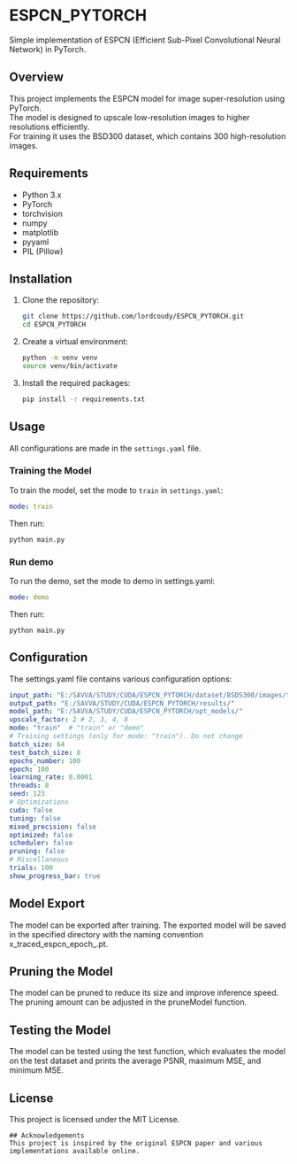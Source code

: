 # ESPCN_PYTORCH

Simple implementation of ESPCN (Efficient Sub-Pixel Convolutional Neural Network) in PyTorch.

## Overview
This project implements the ESPCN model for image super-resolution using PyTorch.\
The model is designed to upscale low-resolution images to higher resolutions efficiently.\
For training it uses the BSD300 dataset, which contains 300 high-resolution images.

## Requirements
- Python 3.x
- PyTorch
- torchvision
- numpy
- matplotlib
- pyyaml
- PIL (Pillow)

## Installation
1. Clone the repository:
    ```bash
    git clone https://github.com/lordcoudy/ESPCN_PYTORCH.git
    cd ESPCN_PYTORCH
    ```
2. Create a virtual environment:
    ```bash
    python -m venv venv
    source venv/bin/activate
    ```

3. Install the required packages:
    ```bash
    pip install -r requirements.txt
    ```

## Usage
All configurations are made in the `settings.yaml` file.

### Training the Model
To train the model, set the mode to `train` in `settings.yaml`:
```yaml
mode: train
```
Then run:
```commandline
python main.py
```
### Run demo
To run the demo, set the mode to demo in settings.yaml:
```yaml
mode: demo
```
Then run:
```commandline
python main.py
```
## Configuration
The settings.yaml file contains various configuration options:
```yaml
input_path: "E:/SAVVA/STUDY/CUDA/ESPCN_PYTORCH/dataset/BSDS300/images/test/3096.jpg"
output_path: "E:/SAVVA/STUDY/CUDA/ESPCN_PYTORCH/results/"
model_path: "E:/SAVVA/STUDY/CUDA/ESPCN_PYTORCH/opt_models/"
upscale_factor: 2 # 2, 3, 4, 8
mode: "train"  # "train" or "demo"
# Training settings (only for mode: "train"). Do not change
batch_size: 64
test_batch_size: 8
epochs_number: 100
epoch: 100
learning_rate: 0.0001
threads: 8
seed: 123
# Optimizations
cuda: false
tuning: false
mixed_precision: false
optimized: false
scheduler: false
pruning: false
# Miscellaneous
trials: 100
show_progress_bar: true

```
## Model Export
The model can be exported after training. The exported model will be saved in the specified directory with the naming convention x_traced_espcn_epoch_<epoch>.pt.
## Pruning the Model
The model can be pruned to reduce its size and improve inference speed. The pruning amount can be adjusted in the pruneModel function. 
## Testing the Model
The model can be tested using the test function, which evaluates the model on the test dataset and prints the average PSNR, maximum MSE, and minimum MSE.
## License
This project is licensed under the MIT License.
```
## Acknowledgements
This project is inspired by the original ESPCN paper and various implementations available online.
```
